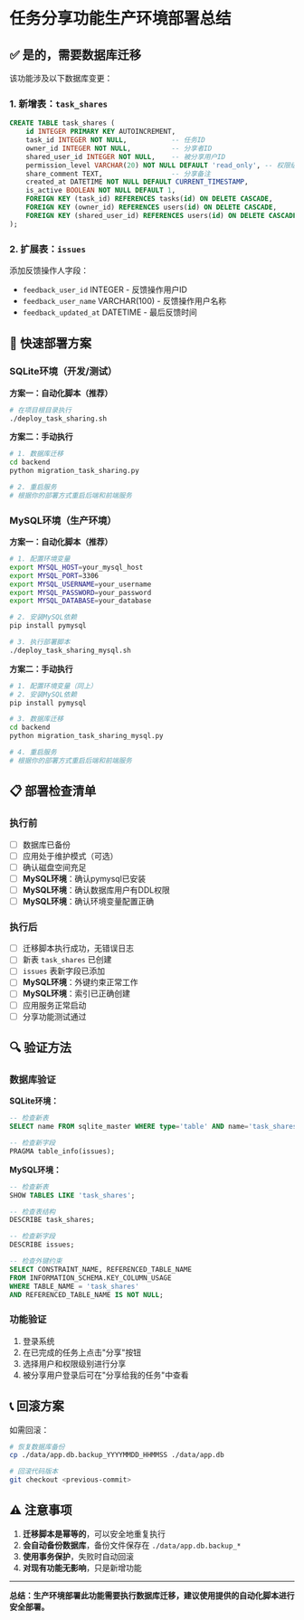 # 任务分享功能生产环境部署总结

## ✅ 是的，需要数据库迁移

该功能涉及以下数据库变更：

### 1. 新增表：`task_shares`
```sql
CREATE TABLE task_shares (
    id INTEGER PRIMARY KEY AUTOINCREMENT,
    task_id INTEGER NOT NULL,           -- 任务ID
    owner_id INTEGER NOT NULL,          -- 分享者ID  
    shared_user_id INTEGER NOT NULL,    -- 被分享用户ID
    permission_level VARCHAR(20) NOT NULL DEFAULT 'read_only', -- 权限级别
    share_comment TEXT,                 -- 分享备注
    created_at DATETIME NOT NULL DEFAULT CURRENT_TIMESTAMP,
    is_active BOOLEAN NOT NULL DEFAULT 1,
    FOREIGN KEY (task_id) REFERENCES tasks(id) ON DELETE CASCADE,
    FOREIGN KEY (owner_id) REFERENCES users(id) ON DELETE CASCADE, 
    FOREIGN KEY (shared_user_id) REFERENCES users(id) ON DELETE CASCADE
);
```

### 2. 扩展表：`issues` 
添加反馈操作人字段：
- `feedback_user_id` INTEGER - 反馈操作用户ID
- `feedback_user_name` VARCHAR(100) - 反馈操作用户名称  
- `feedback_updated_at` DATETIME - 最后反馈时间

## 🚀 快速部署方案

### SQLite环境（开发/测试）

**方案一：自动化脚本（推荐）**
```bash
# 在项目根目录执行
./deploy_task_sharing.sh
```

**方案二：手动执行**
```bash
# 1. 数据库迁移
cd backend
python migration_task_sharing.py

# 2. 重启服务
# 根据你的部署方式重启后端和前端服务
```

### MySQL环境（生产环境）

**方案一：自动化脚本（推荐）**
```bash
# 1. 配置环境变量
export MYSQL_HOST=your_mysql_host
export MYSQL_PORT=3306
export MYSQL_USERNAME=your_username
export MYSQL_PASSWORD=your_password
export MYSQL_DATABASE=your_database

# 2. 安装MySQL依赖
pip install pymysql

# 3. 执行部署脚本
./deploy_task_sharing_mysql.sh
```

**方案二：手动执行**
```bash
# 1. 配置环境变量（同上）
# 2. 安装MySQL依赖
pip install pymysql

# 3. 数据库迁移
cd backend
python migration_task_sharing_mysql.py

# 4. 重启服务
# 根据你的部署方式重启后端和前端服务
```

## 📋 部署检查清单

### 执行前
- [ ] 数据库已备份
- [ ] 应用处于维护模式（可选）  
- [ ] 确认磁盘空间充足
- [ ] **MySQL环境**：确认pymysql已安装
- [ ] **MySQL环境**：确认数据库用户有DDL权限
- [ ] **MySQL环境**：确认环境变量配置正确

### 执行后  
- [ ] 迁移脚本执行成功，无错误日志
- [ ] 新表 `task_shares` 已创建
- [ ] `issues` 表新字段已添加
- [ ] **MySQL环境**：外键约束正常工作
- [ ] **MySQL环境**：索引已正确创建
- [ ] 应用服务正常启动
- [ ] 分享功能测试通过

## 🔍 验证方法

### 数据库验证

**SQLite环境：**
```sql
-- 检查新表
SELECT name FROM sqlite_master WHERE type='table' AND name='task_shares';

-- 检查新字段
PRAGMA table_info(issues);
```

**MySQL环境：**
```sql
-- 检查新表
SHOW TABLES LIKE 'task_shares';

-- 检查表结构
DESCRIBE task_shares;

-- 检查新字段
DESCRIBE issues;

-- 检查外键约束
SELECT CONSTRAINT_NAME, REFERENCED_TABLE_NAME 
FROM INFORMATION_SCHEMA.KEY_COLUMN_USAGE 
WHERE TABLE_NAME = 'task_shares' 
AND REFERENCED_TABLE_NAME IS NOT NULL;
```

### 功能验证
1. 登录系统
2. 在已完成的任务上点击"分享"按钮
3. 选择用户和权限级别进行分享
4. 被分享用户登录后可在"分享给我的任务"中查看

## 📞 回滚方案

如需回滚：
```bash
# 恢复数据库备份
cp ./data/app.db.backup_YYYYMMDD_HHMMSS ./data/app.db

# 回滚代码版本
git checkout <previous-commit>
```

## ⚠️ 注意事项

1. **迁移脚本是幂等的**，可以安全地重复执行
2. **会自动备份数据库**，备份文件保存在 `./data/app.db.backup_*`
3. **使用事务保护**，失败时自动回滚
4. **对现有功能无影响**，只是新增功能

---
**总结：生产环境部署此功能需要执行数据库迁移，建议使用提供的自动化脚本进行安全部署。**